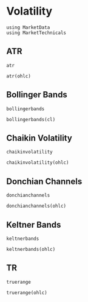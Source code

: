 # Volatility

```@setup base
using MarketData
using MarketTechnicals
```

## ATR

```@docs
atr
```

```@repl base
atr(ohlc)
```

## Bollinger Bands

```@docs
bollingerbands
```

```@repl base
bollingerbands(cl)
```

## Chaikin Volatility

```@docs
chaikinvolatility
```

```@repl base
chaikinvolatility(ohlc)
```

## Donchian Channels

```@docs
donchianchannels
```

```@repl base
donchianchannels(ohlc)
```

## Keltner Bands

```@docs
keltnerbands
```

```@repl base
keltnerbands(ohlc)
```

## TR

```@docs
truerange
```

```@repl base
truerange(ohlc)
```
